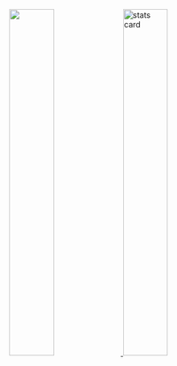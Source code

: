 <a href="https://github.com/SanskariWolf">
  <img width="40%" src="https://github-readme-stats.vercel.app/api?username=SanskariWolf&count_private=true&theme=radical&show_icons=true" />
  <img alt= "stats card" width="40%" src="https://github-readme-streak-stats.herokuapp.com/?user=SanskariWolf&theme=radical">
</a>
